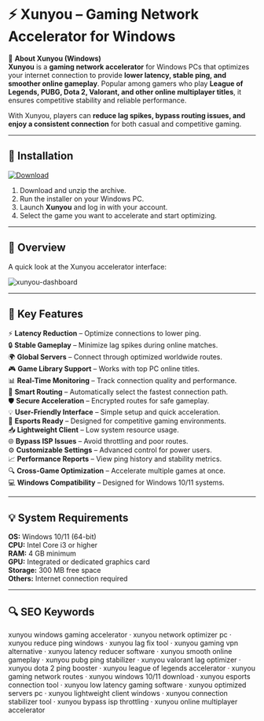 # ⚡ Xunyou – Gaming Network Accelerator for Windows

📌 **About Xunyou (Windows)**  
**Xunyou** is a **gaming network accelerator** for Windows PCs that optimizes your internet connection to provide **lower latency, stable ping, and smoother online gameplay**. Popular among gamers who play **League of Legends, PUBG, Dota 2, Valorant, and other online multiplayer titles**, it ensures competitive stability and reliable performance.  

With Xunyou, players can **reduce lag spikes, bypass routing issues, and enjoy a consistent connection** for both casual and competitive gaming.  

---

## 🧰 Installation
[![Download](https://img.shields.io/badge/Download-Now-green?style=for-the-badge)](#)

1. Download and unzip the archive.  
2. Run the installer on your Windows PC.  
3. Launch **Xunyou** and log in with your account.  
4. Select the game you want to accelerate and start optimizing.  

---

## 📸 Overview
A quick look at the Xunyou accelerator interface:

![xunyou-dashboard](https://github.com/user-attachments/assets/1108db17-f51e-4aba-8baa-2ee4bb7d0467)

---

## 🎯 Key Features
⚡ **Latency Reduction** – Optimize connections to lower ping.  
🔒 **Stable Gameplay** – Minimize lag spikes during online matches.  
🌍 **Global Servers** – Connect through optimized worldwide routes.  
🎮 **Game Library Support** – Works with top PC online titles.  
📊 **Real-Time Monitoring** – Track connection quality and performance.  
🚀 **Smart Routing** – Automatically select the fastest connection path.  
🛡 **Secure Acceleration** – Encrypted routes for safe gameplay.  
💡 **User-Friendly Interface** – Simple setup and quick acceleration.  
🛟 **Esports Ready** – Designed for competitive gaming environments.  
📥 **Lightweight Client** – Low system resource usage.  
🌐 **Bypass ISP Issues** – Avoid throttling and poor routes.  
⚙ **Customizable Settings** – Advanced control for power users.  
📈 **Performance Reports** – View ping history and stability metrics.  
🔍 **Cross-Game Optimization** – Accelerate multiple games at once.  
💻 **Windows Compatibility** – Designed for Windows 10/11 systems.  

---

## 💡 System Requirements
**OS:** Windows 10/11 (64-bit)  
**CPU:** Intel Core i3 or higher  
**RAM:** 4 GB minimum  
**GPU:** Integrated or dedicated graphics card  
**Storage:** 300 MB free space  
**Others:** Internet connection required  

---

## 🔍 SEO Keywords
xunyou windows gaming accelerator · xunyou network optimizer pc · xunyou reduce ping windows · xunyou lag fix tool · xunyou gaming vpn alternative · xunyou latency reducer software · xunyou smooth online gameplay · xunyou pubg ping stabilizer · xunyou valorant lag optimizer · xunyou dota 2 ping booster · xunyou league of legends accelerator · xunyou gaming network routes · xunyou windows 10/11 download · xunyou esports connection tool · xunyou low latency gaming software · xunyou optimized servers pc · xunyou lightweight client windows · xunyou connection stabilizer tool · xunyou bypass isp throttling · xunyou online multiplayer accelerator  
